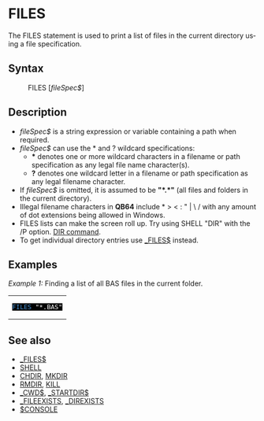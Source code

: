 <style>pre.codeide, pre.outputfixed, .outputcrt0 { background-color: #000 !important; color: #FFF !important; }</style><!DOCTYPE html>
<html class="client-nojs" dir="ltr" lang="en">
<head>
<title>FILES - QB64 Phoenix Edition Wiki</title>
</head>
<body class="mediawiki ltr sitedir-ltr mw-hide-empty-elt ns-0 ns-subject page-FILES rootpage-FILES skin-vector action-view skin-vector-legacy vector-feature-language-in-header-enabled vector-feature-language-in-main-page-header-disabled vector-feature-language-alert-in-sidebar-disabled vector-feature-sticky-header-disabled vector-feature-sticky-header-edit-disabled vector-feature-table-of-contents-disabled vector-feature-visual-enhancement-next-disabled">
<div class="mw-body" id="content" role="main">
<a id="top"></a>
<h1 class="firstHeading mw-first-heading" id="firstHeading"><span class="mw-page-title-main">FILES</span></h1>
<div class="vector-body" id="bodyContent">
<div class="mw-body-content mw-content-ltr" dir="ltr" id="mw-content-text" lang="en"><div class="mw-parser-output"><p>The <a class="mw-selflink selflink">FILES</a> statement is used to print a list of files in the current directory using a file specification.
</p>
<h2><span class="mw-headline" id="Syntax">Syntax</span></h2>
<dl><dd><a class="mw-selflink selflink">FILES</a> [<i>fileSpec$</i>]</dd></dl>
<p>
</p>
<h2><span class="mw-headline" id="Description">Description</span></h2>
<ul><li><i>fileSpec$</i> is a string expression or variable containing a path when required.</li>
<li><i>fileSpec$</i> can use the * and ? wildcard specifications:
<ul><li><b>*</b> denotes one or more wildcard characters in a filename or path specification as any legal file name  character(s).</li>
<li><b>?</b> denotes one wildcard letter in a filename or path specification as any legal filename character.</li></ul></li>
<li>If <i>fileSpec$</i> is omitted, it is assumed to be <b>"*.*"</b> (all files and folders in the current directory).</li>
<li>Illegal filename characters in <b>QB64</b> include * &gt; &lt; : " | \ / with any amount of dot extensions being allowed in Windows.</li>
<li>FILES lists can make the screen roll up. Try using SHELL "DIR" with the /P option. <a class="external text" href="http://www.computerhope.com/dirhlp.htm" rel="nofollow">DIR command</a>.</li>
<li>To get individual directory entries use <a href="FILES$" title="FILES$">_FILES$</a> instead.</li></ul>
<p>
</p>
<h2><span class="mw-headline" id="Examples">Examples</span></h2>
<dl><dt><i>Example 1:</i> Finding a list of all BAS files in the current folder.</dt></dl>
<table cellpadding="15px" width="100%">
<tbody><tr>
<td><pre class="codeide"><a class="mw-selflink selflink"><span style="color:#4593D8;">FILES</span></a> "*.BAS"
</pre>
</td></tr></tbody></table>
<p>
</p>
<h2><span class="mw-headline" id="See_also">See also</span></h2>
<ul><li><a href="FILES$" title="FILES$">_FILES$</a></li>
<li><a href="SHELL" title="SHELL">SHELL</a></li>
<li><a href="CHDIR" title="CHDIR">CHDIR</a>, <a href="MKDIR" title="MKDIR">MKDIR</a></li>
<li><a href="RMDIR" title="RMDIR">RMDIR</a>, <a href="KILL" title="KILL">KILL</a></li>
<li><a href="CWD$" title="CWD$">_CWD$</a>, <a href="STARTDIR$" title="STARTDIR$">_STARTDIR$</a></li>
<li><a href="FILEEXISTS" title="FILEEXISTS">_FILEEXISTS</a>, <a href="DIREXISTS" title="DIREXISTS">_DIREXISTS</a></li>
<li><a href="$CONSOLE" title="$CONSOLE">$CONSOLE</a></li></ul>
<p>
</p>
<!-- 
NewPP limit report
Cached time: 20240714192434
Cache expiry: 86400
Reduced expiry: false
Complications: [show‐toc]
CPU time usage: 0.033 seconds
Real time usage: 0.043 seconds
Preprocessor visited node count: 43/1000000
Post‐expand include size: 753/2097152 bytes
Template argument size: 46/2097152 bytes
Highest expansion depth: 3/100
Expensive parser function count: 0/100
Unstrip recursion depth: 0/20
Unstrip post‐expand size: 0/5000000 bytes
-->
<!--
Transclusion expansion time report (%,ms,calls,template)
100.00%   23.302      1 -total
 12.77%    2.976      1 Template:PageSyntax
 10.84%    2.527      4 Template:Parameter
 10.58%    2.465      1 Template:CodeStart
 10.23%    2.383      1 Template:Cl
 10.12%    2.358      1 Template:PageExamples
 10.10%    2.354      1 Template:PageNavigation
 10.00%    2.331      1 Template:PageSeeAlso
  9.96%    2.321      1 Template:PageDescription
  9.75%    2.272      1 Template:CodeEnd
-->
<!-- Saved in parser cache with key qb64pnix_mw19894-mwmb_:pcache:idhash:469-0!canonical and timestamp 20240714192434 and revision id 8625.
 -->
</div>
</div>
</div>
</div>
</body>
</html>